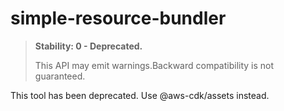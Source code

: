 # simple-resource-bundler
<div class="stability_label">

  > **Stability: 0 - Deprecated.**
  >
  > This API may emit warnings.Backward compatibility is not guaranteed.

</div>

This tool has been deprecated. Use @aws-cdk/assets instead.

